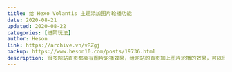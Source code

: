 ```yaml
---
title: 给 Hexo Volantis 主题添加图片轮播功能
date: 2020-08-21
updated: 2020-08-22
categories: [进阶玩法]
author: Heson
link: https://archive.vn/vRZgj
backup: https://www.heson10.com/posts/19736.html
description: 很多网站首页都会有图片轮播效果，给网站的首页加上图片轮播的效果，可以很好的起到广告的作用也可以起到推荐优秀内容的作用。来吧，下面是给 Volantis 主题加上首页图片轮播的效果。
---
```

